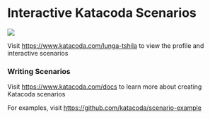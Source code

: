 # Interactive Katacoda Scenarios

[![](http://shields.katacoda.com/katacoda/lunga-tshila/count.svg)](https://www.katacoda.com/lunga-tshila "Get your profile on Katacoda.com")

Visit https://www.katacoda.com/lunga-tshila to view the profile and interactive scenarios

### Writing Scenarios
Visit https://www.katacoda.com/docs to learn more about creating Katacoda scenarios

For examples, visit https://github.com/katacoda/scenario-example

